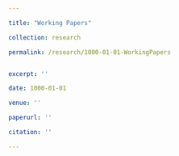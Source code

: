 ```yaml
---

title: "Working Papers"

collection: research

permalink: /research/1000-01-01-WorkingPapers


excerpt: ''

date: 1000-01-01

venue: ''

paperurl: ''

citation: ''

---
```

